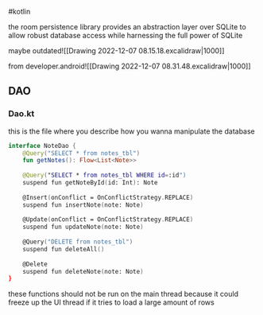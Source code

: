 #kotlin 

the room persistence library provides an abstraction layer over SQLite to allow robust database access while harnessing the full power of SQLite

maybe outdated![[Drawing 2022-12-07 08.15.18.excalidraw|1000]]

from developer.android![[Drawing 2022-12-07 08.31.48.excalidraw|1000]]
 
## DAO

### Dao.kt
this is the file where you describe how you wanna manipulate the database
```kotlin
interface NoteDao {
	@Query("SELECT * from notes_tbl")  
	fun getNotes(): Flow<List<Note>>
  
	@Query("SELECT * from notes_tbl WHERE id=:id")  
	suspend fun getNoteById(id: Int): Note  
  
	@Insert(onConflict = OnConflictStrategy.REPLACE)  
	suspend fun insertNote(note: Note)  
  
	@Update(onConflict = OnConflictStrategy.REPLACE)  
	suspend fun updateNote(note: Note)  
  
	@Query("DELETE from notes_tbl")  
	suspend fun deleteAll()  
  
	@Delete  
	suspend fun deleteNote(note: Note)
}
```
these functions should not be run on the main thread because it could freeze up the UI thread if it tries to load a large amount of rows